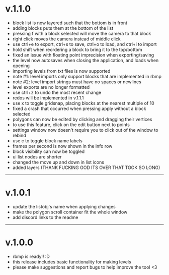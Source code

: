 # v.1.1.0
- block list is now layered such that the bottom is in front
- adding blocks puts them at the bottom of the list
- pressing f with a block selected will move the camera to that block
- right click moves the camera instead of middle click
- use ctrl+e to export, ctrl+s to save, ctrl+o to load, and ctrl+i to import
- hold shift when reordering a block to bring it to the top/bottom
- fixed an issue with floating point imprecision when exporting/saving
- the level now autosaves when closing the application, and loads when opening
- importing levels from txt files is now supported
- note #1: level imports only support blocks that are implemented in rbmp
- note #2: level import strings must have no spaces or newlines
- level exports are no longer formatted
- use ctrl+z to undo the most recent change
- redos will be implemented in v.1.1.1
- use x to toggle gridsnap, placing blocks at the nearest multiple of 10
- fixed a crash that occurred when pressing apply without a block selected
- polygons can now be edited by clicking and dragging their vertices
- to use this feature, click on the edit button next to points
- settings window now doesn't require you to click out of the window to rebind
- use c to toggle block name labels
- frames per second is now shown in the info row
- block visibility can now be toggled
- ui list nodes are shorter
- changed the move up and down in list icons
- added layers (THANK FUCKING GOD ITS OVER THAT TOOK SO LONG)

---

# v.1.0.1
- update the listobj's name when applying changes
- make the polygon scroll container fit the whole window
- add discord links to the readme

---

# v.1.0.0
- rbmp is ready!! :D
- this release includes basic functionality for making levels
- please make suggestions and report bugs to help improve the tool <3
